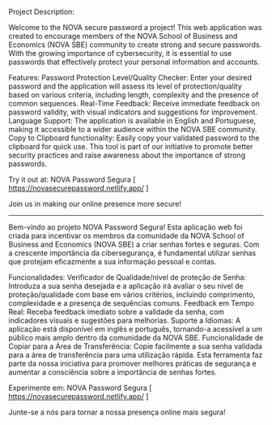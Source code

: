 Project Description:

Welcome to the NOVA secure password a project! This web application was created to encourage members of the NOVA School of Business and Economics (NOVA SBE) community to create strong and secure passwords. With the growing importance of cybersecurity, it is essential to use passwords that effectively protect your personal information and accounts.

Features: Password Protection Level/Quality Checker: Enter your desired password and the application will assess its level of protection/quality based on various criteria, including length, complexity and the presence of common sequences. Real-Time Feedback: Receive immediate feedback on password validity, with visual indicators and suggestions for improvement. Language Support: The application is available in English and Portuguese, making it accessible to a wider audience within the NOVA SBE community. Copy to Clipboard functionality: Easily copy your validated password to the clipboard for quick use. This tool is part of our initiative to promote better security practices and raise awareness about the importance of strong passwords.

Try it out at: NOVA Password Segura [ https://novasecurepassword.netlify.app/ ]

Join us in making our online presence more secure!

---------------------------------------------------------------------------------------------------------------------------------------------------------------------------------------------------------------------------------------------------------------------------------------------------------------------------------------------------------------------------------

Bem-vindo ao projeto NOVA Password Segura! Esta aplicação web foi criada para incentivar os membros da comunidade da NOVA School of Business and Economics (NOVA SBE) a criar senhas fortes e seguras. Com a crescente importância da cibersegurança, é fundamental utilizar senhas que protejam eficazmente a sua informação pessoal e contas.

Funcionalidades: Verificador de Qualidade/nivel de proteção de Senha: Introduza a sua senha desejada e a aplicação irá avaliar o seu nivel de proteção/qualidade com base em vários critérios, incluindo comprimento, complexidade e a presença de sequências comuns. Feedback em Tempo Real: Receba feedback imediato sobre a validade da senha, com indicadores visuais e sugestões para melhorias. Suporte a Idiomas: A aplicação está disponível em inglês e português, tornando-a acessível a um público mais amplo dentro da comunidade da NOVA SBE. Funcionalidade de Copiar para a Área de Transferência: Copie facilmente a sua senha validada para a área de transferência para uma utilização rápida. Esta ferramenta faz parte da nossa iniciativa para promover melhores práticas de segurança e aumentar a consciência sobre a importância de senhas fortes.

Experimente em: NOVA Password Segura [ https://novasecurepassword.netlify.app/ ]

Junte-se a nós para tornar a nossa presença online mais segura!
